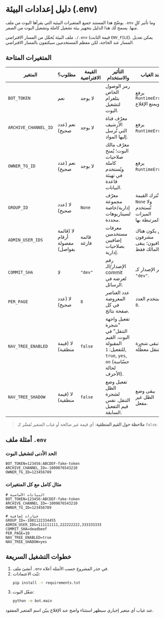 # دليل إعدادات البيئة (.env)

يوضّح هذا المستند جميع المتغيرات البيئية التي يقرأها البوت من ملف `.env` وما تأثير كلٍ منها. يسمح لك هذا الدليل بتجهيز بيئة تشغيل كاملة وتشغيل البوت من الصفر.

ملف البيئة يُحمَّل من المسار الافتراضي `./.env` (قيمة الثابت `ENV_FILE`). يمكن تعديل المسار عند الحاجة، لكن معظم المستخدمين سيكتفون بالمسار الافتراضي.

## المتغيرات المتاحة

| المتغير | مطلوب؟ | القيمة الافتراضية | التأثير والاستخدام | عند الغياب |
|---------|--------|-------------------|---------------------|------------|
| `BOT_TOKEN` | نعم | لا يوجد | رمز الوصول الخاص بتلغرام لتشغيل البوت. | يرفع `RuntimeError` ويمنع الإقلاع. |
| `ARCHIVE_CHANNEL_ID` | نعم (عدد صحيح) | لا يوجد | معرّف قناة الأرشيف التي تُرسل إليها المواد. | يرفع `RuntimeError`. |
| `OWNER_TG_ID` | نعم (عدد صحيح) | لا يوجد | معرّف مالك البوت؛ يُمنح صلاحيات كاملة ويُستخدم في تهيئة قاعدة البيانات. | يرفع `RuntimeError`. |
| `GROUP_ID` | لا (عدد صحيح) | `None` | معرّف مجموعة إدارية/خاصة لسيناريوهات محددة. | تُترك القيمة `None` ولا تُستخدم الميزات المرتبطة بها. |
| `ADMIN_USER_IDS` | لا (قائمة أرقام مفصولة بفواصل) | قائمة فارغة | معرفات مستخدمين إضافيين بصلاحيات إدارية. | لن يكون هناك مشرفون إضافيون؛ يبقى المالك فقط. |
| `COMMIT_SHA` | لا | `"dev"` | رقم الإصدار/الـ commit لعرضه في الرسائل. | يظهر الإصدار كـ `"dev"`. |
| `PER_PAGE` | لا (عدد صحيح) | `8` | عدد العناصر المعروضة في كل صفحة نتائج. | يُستخدم العدد `8`. |
| `NAV_TREE_ENABLED` | لا (قيمة منطقية) | `false` | تفعيل واجهة "شجرة التنقل" في البوت. القيم المقبولة للتفعيل: `1`, `true`, `yes`, `on` (حسّاسة لحالة الأحرف). | تبقى شجرة التنقل معطّلة. |
| `NAV_TREE_SHADOW` | لا (قيمة منطقية) | `false` | تفعيل وضع الظل لشجرة التنقل. نفس قيم التفعيل السابقة. | يبقى وضع الظل غير مفعل. |

> **ملاحظة حول القيم المنطقية**: أي قيمة غير صالحة أو غياب المتغير تُفسَّر كـ `false`.

## أمثلة ملف `.env`

### الحد الأدنى لتشغيل البوت

```dotenv
BOT_TOKEN=123456:ABCDEF-fake-token
ARCHIVE_CHANNEL_ID=-1009876543210
OWNER_TG_ID=123456789
```

### مثال كامل مع كل المتغيرات

```dotenv
# البيانات الأساسية
BOT_TOKEN=123456:ABCDEF-fake-token
ARCHIVE_CHANNEL_ID=-1009876543210
OWNER_TG_ID=123456789

# خيارات إضافية
GROUP_ID=-1001122334455
ADMIN_USER_IDS=111111111,222222222,333333333
COMMIT_SHA=deadbeef
PER_PAGE=10
NAV_TREE_ENABLED=true
NAV_TREE_SHADOW=yes
```

## خطوات التشغيل السريعة

1. أنشئ ملف `.env` في جذر المشروع حسب الأمثلة أعلاه.
2. ثبّت الاعتمادات:
   ```bash
   pip install -r requirements.txt
   ```
3. شغّل البوت:
   ```bash
   python -m bot.main
   ```

عند غياب أي متغير إجباري سيظهر استثناء واضح عند الإقلاع يبيّن اسم المتغير المفقود.

